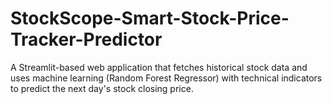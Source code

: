# StockScope-Smart-Stock-Price-Tracker-Predictor
A Streamlit-based web application that fetches historical stock data and uses machine learning (Random Forest Regressor) with technical indicators to predict the next day's stock closing price.
